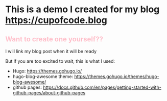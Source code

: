 # This is a demo I created for my blog https://cupofcode.blog

## <span style="color:pink">Want to create one yourself??</span>
I will link my blog post when it will be ready

But if you are too excited to wait, this is what I used:
* Hugo: https://themes.gohugo.io/
* hugo-blog-awesome theme: https://themes.gohugo.io/themes/hugo-blog-awesome/
* github pages: https://docs.github.com/en/pages/getting-started-with-github-pages/about-github-pages